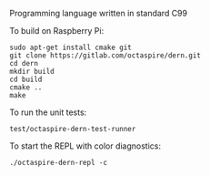 Programming language written in standard C99

To build on Raspberry Pi:

```shell
sudo apt-get install cmake git
git clone https://gitlab.com/octaspire/dern.git
cd dern
mkdir build
cd build
cmake ..
make
```

To run the unit tests:

```shell
test/octaspire-dern-test-runner
```

To start the REPL with color diagnostics:

```shell
./octaspire-dern-repl -c
```
<script type="text/javascript" src="https://asciinema.org/a/2ejot73uc3o6m045jpqvjf8av.js" id="asciicast-2ejot73uc3o6m045jpqvjf8av" async></script>
